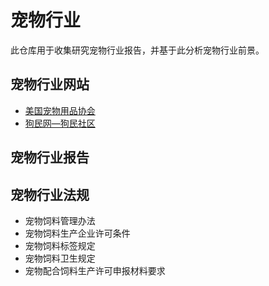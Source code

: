 # 宠物行业
此仓库用于收集研究宠物行业报告，并基于此分析宠物行业前景。

## 宠物行业网站

- [美国宠物用品协会](https://transcontrading.com/products-ch/human-ch/)
- [狗民网—狗民社区](http://www.goumin.com/)

## 宠物行业报告



## 宠物行业法规

- 宠物饲料管理办法
- 宠物饲料生产企业许可条件
- 宠物饲料标签规定
- 宠物饲料卫生规定
- 宠物配合饲料生产许可申报材料要求

